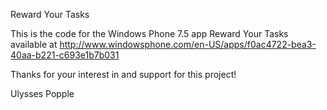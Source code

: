 Reward Your Tasks

This is the code for the Windows Phone 7.5 app Reward Your Tasks available at http://www.windowsphone.com/en-US/apps/f0ac4722-bea3-40aa-b221-c693e1b7b031

Thanks for your interest in and support for this project!

Ulysses Popple